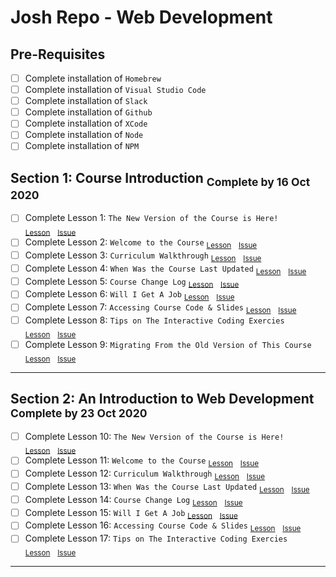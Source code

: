 # Josh Repo - Web Development

## Pre-Requisites
- [ ] Complete installation of `Homebrew`
- [ ] Complete installation of `Visual Studio Code`
- [ ] Complete installation of `Slack`
- [ ] Complete installation of `Github`
- [ ] Complete installation of `XCode`
- [ ] Complete installation of `Node`
- [ ] Complete installation of `NPM`

## Section 1: Course Introduction <sub>Complete by 16 Oct 2020</sub>

- [ ] Complete Lesson 1: `The New Version of the Course is Here!` <sub>[Lesson](https://www.udemy.com/course/the-web-developer-bootcamp/learn/lecture/22608008#overview)</sub>&nbsp;&nbsp;&nbsp;<sub>[Issue](https://github.com/rodriggj/WebDevelopmentJosh/issues/2)</sub>
- [ ] Complete Lesson 2: `Welcome to the Course` <sub>[Lesson](https://www.udemy.com/course/the-web-developer-bootcamp/learn/lecture/22587506#overview)</sub>&nbsp;&nbsp;&nbsp;<sub>[Issue](https://github.com/rodriggj/WebDevelopmentJosh/issues/3)</sub>
- [ ] Complete Lesson 3: `Curriculum Walkthrough` <sub>[Lesson](https://www.udemy.com/course/the-web-developer-bootcamp/learn/lecture/22587510#overview)</sub>&nbsp;&nbsp;&nbsp;<sub>[Issue](https://github.com/rodriggj/WebDevelopmentJosh/issues/4)</sub>
- [ ] Complete Lesson 4: `When Was the Course Last Updated` <sub>[Lesson](https://www.udemy.com/course/the-web-developer-bootcamp/learn/lecture/22587514#overview)</sub>&nbsp;&nbsp;&nbsp;<sub>[Issue](https://github.com/rodriggj/WebDevelopmentJosh/issues/5)</sub>
- [ ] Complete Lesson 5: `Course Change Log` <sub>[Lesson](https://www.udemy.com/course/the-web-developer-bootcamp/learn/lecture/22588356#overview)</sub>&nbsp;&nbsp;&nbsp;<sub>[Issue](https://github.com/rodriggj/WebDevelopmentJosh/issues/6)</sub>
- [ ] Complete Lesson 6: `Will I Get A Job` <sub>[Lesson](https://www.udemy.com/course/the-web-developer-bootcamp/learn/lecture/22587516#overview)</sub>&nbsp;&nbsp;&nbsp;<sub>[Issue](https://github.com/rodriggj/WebDevelopmentJosh/issues/7)</sub>
- [ ] Complete Lesson 7: `Accessing Course Code & Slides` <sub>[Lesson](https://www.udemy.com/course/the-web-developer-bootcamp/learn/lecture/22587518#overview)</sub>&nbsp;&nbsp;&nbsp;<sub>[Issue](https://github.com/rodriggj/WebDevelopmentJosh/issues/8)</sub>
- [ ] Complete Lesson 8: `Tips on The Interactive Coding Exercies` <sub>[Lesson](https://www.udemy.com/course/the-web-developer-bootcamp/learn/lecture/22708691#overview)</sub>&nbsp;&nbsp;&nbsp;<sub>[Issue](https://github.com/rodriggj/WebDevelopmentJosh/issues/9)</sub>
- [ ] Complete Lesson 9: `Migrating From the Old Version of This Course` <sub>[Lesson](https://www.udemy.com/course/the-web-developer-bootcamp/learn/lecture/22711119#overview)</sub>&nbsp;&nbsp;&nbsp;<sub>[Issue](https://github.com/rodriggj/WebDevelopmentJosh/issues/10)</sub>
---

## Section 2: An Introduction to Web Development <sub>Complete by 23 Oct 2020</sub>

- [ ] Complete Lesson 10: `The New Version of the Course is Here!` <sub>[Lesson](https://www.udemy.com/course/the-web-developer-bootcamp/learn/lecture/22608008#overview)</sub>&nbsp;&nbsp;&nbsp;<sub>[Issue](https://github.com/rodriggj/WebDevelopmentJosh/issues/2)</sub>
- [ ] Complete Lesson 11: `Welcome to the Course` <sub>[Lesson](https://www.udemy.com/course/the-web-developer-bootcamp/learn/lecture/22587506#overview)</sub>&nbsp;&nbsp;&nbsp;<sub>[Issue](https://github.com/rodriggj/WebDevelopmentJosh/issues/3)</sub>
- [ ] Complete Lesson 12: `Curriculum Walkthrough` <sub>[Lesson](https://www.udemy.com/course/the-web-developer-bootcamp/learn/lecture/22587510#overview)</sub>&nbsp;&nbsp;&nbsp;<sub>[Issue](https://github.com/rodriggj/WebDevelopmentJosh/issues/4)</sub>
- [ ] Complete Lesson 13: `When Was the Course Last Updated` <sub>[Lesson](https://www.udemy.com/course/the-web-developer-bootcamp/learn/lecture/22587514#overview)</sub>&nbsp;&nbsp;&nbsp;<sub>[Issue](https://github.com/rodriggj/WebDevelopmentJosh/issues/5)</sub>
- [ ] Complete Lesson 14: `Course Change Log` <sub>[Lesson](https://www.udemy.com/course/the-web-developer-bootcamp/learn/lecture/22588356#overview)</sub>&nbsp;&nbsp;&nbsp;<sub>[Issue](https://github.com/rodriggj/WebDevelopmentJosh/issues/6)</sub>
- [ ] Complete Lesson 15: `Will I Get A Job` <sub>[Lesson](https://www.udemy.com/course/the-web-developer-bootcamp/learn/lecture/22587516#overview)</sub>&nbsp;&nbsp;&nbsp;<sub>[Issue](https://github.com/rodriggj/WebDevelopmentJosh/issues/7)</sub>
- [ ] Complete Lesson 16: `Accessing Course Code & Slides` <sub>[Lesson](https://www.udemy.com/course/the-web-developer-bootcamp/learn/lecture/22587518#overview)</sub>&nbsp;&nbsp;&nbsp;<sub>[Issue](https://github.com/rodriggj/WebDevelopmentJosh/issues/8)</sub>
- [ ] Complete Lesson 17: `Tips on The Interactive Coding Exercies` <sub>[Lesson](https://www.udemy.com/course/the-web-developer-bootcamp/learn/lecture/22708691#overview)</sub>&nbsp;&nbsp;&nbsp;<sub>[Issue](https://github.com/rodriggj/WebDevelopmentJosh/issues/9)</sub>
---